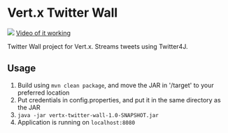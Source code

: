 Vert.x Twitter Wall
==

![](https://i.imgur.com/HMrttSg.png)
[Video of it working](https://files.catbox.moe/8ldaet.mp4)

Twitter Wall project for Vert.x. Streams tweets using Twitter4J.

Usage
--

1. Build using `mvn clean package`, and move the JAR in '/target' to your preferred location
2. Put credentials in config.properties, and put it in the same directory as the JAR
3. `java -jar vertx-twitter-wall-1.0-SNAPSHOT.jar`
4. Application is running on `localhost:8080`
